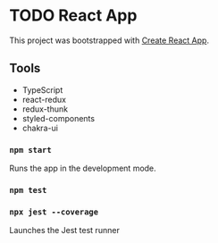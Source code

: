 # TODO React App

This project was bootstrapped with [Create React App](https://github.com/facebook/create-react-app).

## Tools

- TypeScript
- react-redux
- redux-thunk
- styled-components
- chakra-ui

### `npm start`

Runs the app in the development mode.

### `npm test`
### `npx jest --coverage`

Launches the Jest test runner

